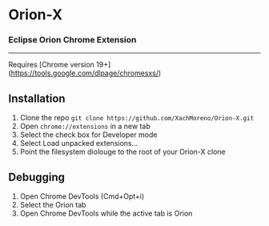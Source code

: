 # Orion-X

### Eclipse Orion Chrome Extension
---
Requires [Chrome version 19+] (https://tools.google.com/dlpage/chromesxs/)

## Installation
1. Clone the repo `git clone https://github.com/XachMoreno/Orion-X.git`
2. Open `chrome://extensions` in a new tab
3. Select the check box for Developer mode
4. Select Load unpacked extensions...
5. Point the filesystem diolouge to the root of your Orion-X clone

## Debugging
1. Open Chrome DevTools (Cmd+Opt+i)
2. Select the Orion tab
3. Open Chrome DevTools while the active tab is Orion